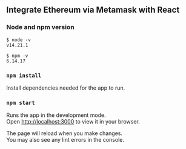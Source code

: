 ## Integrate Ethereum via Metamask with React

### Node and npm version

```
$ node -v
v14.21.1

$ npm -v
6.14.17
```

### `npm install`
Install dependencies needed for the app to run.

### `npm start`

Runs the app in the development mode.\
Open [http://localhost:3000](http://localhost:3000) to view it in your browser.

The page will reload when you make changes.\
You may also see any lint errors in the console.


